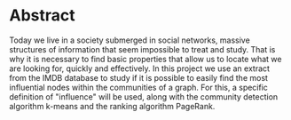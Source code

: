# Abstract
Today we live in a society submerged in social networks, massive structures of information that seem impossible to treat and study. That is why it is necessary to find basic properties that allow us to
locate what we are looking for, quickly and effectively. In this project we use an extract from the IMDB database to study if it is possible to easily find the most influential nodes within the communities of a
graph. For this, a specific definition of "influence" will be used, along with the community detection algorithm k-means and the ranking algorithm PageRank.
